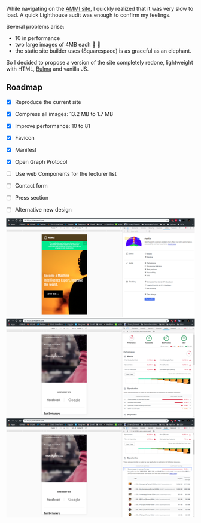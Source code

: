 While navigating on the [AMMI site](https://aims-ammi.com/), I quickly realized that it was very slow to load. A quick Lighthouse audit was enough to confirm my feelings.

Several problems arise:
* 10 in performance
* two large images of 4MB each :whale2: :whale2:  
* the static site builder uses (Squarespace) is as graceful as an elephant.  

So I decided to propose a version of the site completely redone, lightweight with HTML, [Bulma](https://bulma.io/) and vanilla JS.
## Roadmap
- [x] Reproduce the current site
- [x] Compress all images: 13.2 MB to 1.7 MB
- [x] Improve performance: 10 to 81
- [x] Favicon
- [x] Manifest
- [x] Open Graph Protocol
- [ ] Use web Components for the lecturer list
- [ ] Contact form
- [ ] Press section
- [ ] Alternative new design


![Lighthouse before](README/lighthouseBefore.png)
![Lighthouse after](README/lighthouseAfter1.png)
![Lighthouse after](README/lighthouseAfter2.png)

